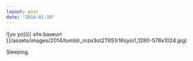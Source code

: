 ```yaml
---
layout: post
date: "2014-01-19"
---
```


![yo yo]({{ site.baseurl }}/assets/images/2014/tumblr_mzo3ot2T6S1r16syio1_1280-576x1024.jpg)

Sleeping.
